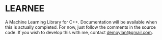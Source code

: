 # LEARNEE
A Machine Learning Library for C++.
Documentation will be available when this is actually completed.
For now, just follow the comments in the source code.
If you wish to develop this with me, contact demoylan@gmail.com.
